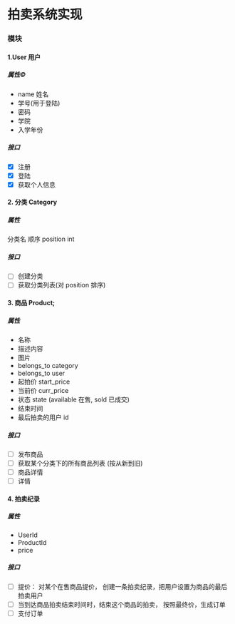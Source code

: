 # 拍卖系统实现

### 模块

#### 1.User 用户

##### 属性&copy;

- name 姓名
- 学号(用于登陆)
- 密码
- 学院
- 入学年份

##### 接口

- [x] 注册
- [x] 登陆
- [x] 获取个人信息

#### 2. 分类 Category

##### 属性

分类名
顺序 position int

##### 接口

- [ ] 创建分类
- [ ] 获取分类列表(对 position 排序)

#### 3. 商品 Product;

##### 属性

- 名称
- 描述内容
- 图片
- belongs_to category
- belongs_to user
- 起拍价 start_price
- 当前价 curr_price
- 状态 state (available 在售, sold 已成交)
- 结束时间
- 最后拍卖的用户 id

##### 接口

- [ ] 发布商品
- [ ] 获取某个分类下的所有商品列表 (按从新到旧)
- [ ] 商品详情
- [ ] 详情

#### 4. 拍卖纪录

##### 属性

- UserId
- ProductId
- price

##### 接口

- [ ] 提价： 对某个在售商品提价， 创建一条拍卖纪录，把用户设置为商品的最后拍卖用户
- [ ] 当到达商品拍卖结束时间时，结束这个商品的拍卖， 按照最终价，生成订单
- [ ] 支付订单
